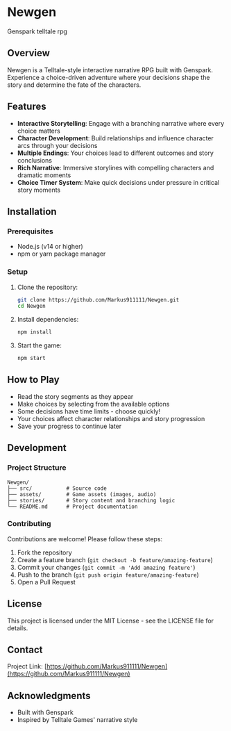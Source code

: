 # Newgen
Genspark telltale rpg

## Overview
Newgen is a Telltale-style interactive narrative RPG built with Genspark. Experience a choice-driven adventure where your decisions shape the story and determine the fate of the characters.

## Features
- **Interactive Storytelling**: Engage with a branching narrative where every choice matters
- **Character Development**: Build relationships and influence character arcs through your decisions
- **Multiple Endings**: Your choices lead to different outcomes and story conclusions
- **Rich Narrative**: Immersive storylines with compelling characters and dramatic moments
- **Choice Timer System**: Make quick decisions under pressure in critical story moments

## Installation

### Prerequisites
- Node.js (v14 or higher)
- npm or yarn package manager

### Setup
1. Clone the repository:
   ```bash
   git clone https://github.com/Markus911111/Newgen.git
   cd Newgen
   ```

2. Install dependencies:
   ```bash
   npm install
   ```

3. Start the game:
   ```bash
   npm start
   ```

## How to Play
- Read the story segments as they appear
- Make choices by selecting from the available options
- Some decisions have time limits - choose quickly!
- Your choices affect character relationships and story progression
- Save your progress to continue later

## Development

### Project Structure
```
Newgen/
├── src/           # Source code
├── assets/        # Game assets (images, audio)
├── stories/       # Story content and branching logic
└── README.md      # Project documentation
```

### Contributing
Contributions are welcome! Please follow these steps:
1. Fork the repository
2. Create a feature branch (`git checkout -b feature/amazing-feature`)
3. Commit your changes (`git commit -m 'Add amazing feature'`)
4. Push to the branch (`git push origin feature/amazing-feature`)
5. Open a Pull Request

## License
This project is licensed under the MIT License - see the LICENSE file for details.

## Contact
Project Link: [https://github.com/Markus911111/Newgen](https://github.com/Markus911111/Newgen)

## Acknowledgments
- Built with Genspark
- Inspired by Telltale Games' narrative style
